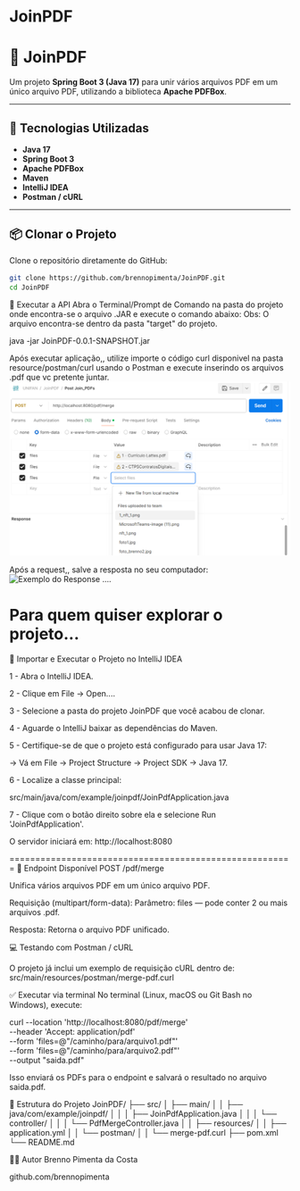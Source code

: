 ﻿# JoinPDF
# 🧩 JoinPDF

Um projeto **Spring Boot 3 (Java 17)** para unir vários arquivos PDF em um único arquivo PDF, utilizando a biblioteca **Apache PDFBox**.

---

## 🚀 Tecnologias Utilizadas

- **Java 17**
- **Spring Boot 3**
- **Apache PDFBox**
- **Maven**
- **IntelliJ IDEA**
- **Postman / cURL**

---

## 📦 Clonar o Projeto

Clone o repositório diretamente do GitHub:
```bash
git clone https://github.com/brennopimenta/JoinPDF.git
cd JoinPDF
```

🧰 Executar a API
Abra o Terminal/Prompt de Comando na pasta do projeto onde encontra-se o arquivo .JAR e execute o comando abaixo:
Obs: O arquivo encontra-se dentro da pasta "target" do projeto.

java -jar JoinPDF-0.0.1-SNAPSHOT.jar

Após executar  aplicação,, utilize importe o código curl disponivel na pasta resource/postman/curl 
usando o Postman e execute inserindo os arquivos .pdf que vc pretente juntar.
![Exemplo da Request](https://github.com/brennopimenta/JoinPDF/blob/main/src/main/resources/static/Captura%20de%20tela%202025-10-04%20153845.png)


Após a request,, salve a resposta no seu computador:
![Exemplo do Response](https://github.com/brennopimenta/JoinPDF/blob/main/src/main/resources/static/Captura%de%tela%2025-10-04%154151_Response.png)
....

Para quem quiser explorar o projeto...
=====================================================
🧰 Importar e Executar o Projeto no IntelliJ IDEA

1 - Abra o IntelliJ IDEA.

2 - Clique em File → Open....

3 - Selecione a pasta do projeto JoinPDF que você acabou de clonar.

4 - Aguarde o IntelliJ baixar as dependências do Maven.

5 - Certifique-se de que o projeto está configurado para usar Java 17:

-> Vá em File → Project Structure → Project SDK → Java 17.

6 - Localize a classe principal:

src/main/java/com/example/joinpdf/JoinPdfApplication.java

7 - Clique com o botão direito sobre ela e selecione Run 'JoinPdfApplication'.

O servidor iniciará em:
http://localhost:8080

=======================================================
🧩 Endpoint Disponível
POST /pdf/merge

Unifica vários arquivos PDF em um único arquivo PDF.

Requisição (multipart/form-data):
    Parâmetro: files — pode conter 2 ou mais arquivos .pdf.

Resposta:
    Retorna o arquivo PDF unificado.

💻 Testando com Postman / cURL

O projeto já inclui um exemplo de requisição cURL dentro de:
    src/main/resources/postman/merge-pdf.curl


✅ Executar via terminal
No terminal (Linux, macOS ou Git Bash no Windows), execute:

curl --location 'http://localhost:8080/pdf/merge' \
--header 'Accept: application/pdf' \
--form 'files=@"/caminho/para/arquivo1.pdf"' \
--form 'files=@"/caminho/para/arquivo2.pdf"' \
--output "saida.pdf"


Isso enviará os PDFs para o endpoint e salvará o resultado no arquivo saida.pdf.


📂 Estrutura do Projeto
JoinPDF/
├── src/
│   ├── main/
│   │   ├── java/com/example/joinpdf/
│   │   │   ├── JoinPdfApplication.java
│   │   │   └── controller/
│   │   │       └── PdfMergeController.java
│   │   ├── resources/
│   │       ├── application.yml
│   │       └── postman/
│   │           └── merge-pdf.curl
├── pom.xml
└── README.md



🧑‍💻 Autor
Brenno Pimenta da Costa

github.com/brennopimenta






